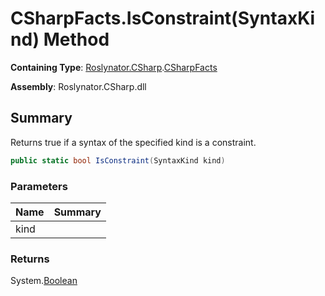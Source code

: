 # CSharpFacts\.IsConstraint\(SyntaxKind\) Method

**Containing Type**: [Roslynator.CSharp](../../README.md)\.[CSharpFacts](../README.md)

**Assembly**: Roslynator\.CSharp\.dll

## Summary

Returns true if a syntax of the specified kind is a constraint\.

```csharp
public static bool IsConstraint(SyntaxKind kind)
```

### Parameters

| Name | Summary |
| ---- | ------- |
| kind | |

### Returns

System\.[Boolean](https://docs.microsoft.com/en-us/dotnet/api/system.boolean)


